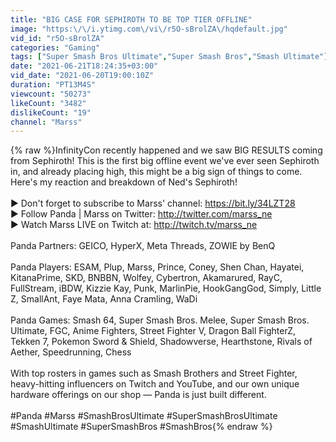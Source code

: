 ```yaml
---
title: "BIG CASE FOR SEPHIROTH TO BE TOP TIER OFFLINE"
image: "https:\/\/i.ytimg.com\/vi\/r5O-sBrolZA\/hqdefault.jpg"
vid_id: "r5O-sBrolZA"
categories: "Gaming"
tags: ["Super Smash Bros Ultimate","Super Smash Bros","Smash Ultimate"]
date: "2021-06-21T18:24:35+03:00"
vid_date: "2021-06-20T19:00:10Z"
duration: "PT13M4S"
viewcount: "50273"
likeCount: "3482"
dislikeCount: "19"
channel: "Marss"
---
```

{% raw %}InfinityCon recently happened and we saw BIG RESULTS coming from Sephiroth! This is the first big offline event we've ever seen Sephiroth in, and already placing high, this might be a big sign of things to come. Here's my reaction and breakdown of Ned's Sephiroth!<br /><br />► Don't forget to subscribe to Marss' channel: <a rel="nofollow" target="blank" href="https://bit.ly/34LZT28">https://bit.ly/34LZT28</a><br />► Follow Panda | Marss on Twitter: <a rel="nofollow" target="blank" href="http://twitter.com/marss_ne">http://twitter.com/marss_ne</a><br />► Watch Marss LIVE on Twitch at: <a rel="nofollow" target="blank" href="http://twitch.tv/marss_ne">http://twitch.tv/marss_ne</a><br /><br />Panda Partners: GEICO, HyperX, Meta Threads, ZOWIE by BenQ<br /><br />Panda Players: ESAM, Plup, Marss, Prince, Coney, Shen Chan, Hayatei, KitanaPrime, SKD, BNBBN, Wolfey, Cybertron, Akamarured, RayC, FullStream, iBDW, Kizzie Kay, Punk, MarlinPie, HookGangGod, Simply, Little Z, SmallAnt, Faye Mata, Anna Cramling, WaDi<br /><br />Panda Games: Smash 64, Super Smash Bros. Melee, Super Smash Bros. Ultimate, FGC, Anime Fighters, Street Fighter V, Dragon Ball FighterZ, Tekken 7, Pokemon Sword &amp; Shield, Shadowverse, Hearthstone, Rivals of Aether, Speedrunning, Chess<br /><br />With top rosters in games such as Smash Brothers and Street Fighter, heavy-hitting influencers on Twitch and YouTube, and our own unique hardware offerings on our shop — Panda is just built different.<br /><br />#Panda #Marss #SmashBrosUltimate #SuperSmashBrosUltimate #SmashUltimate #SuperSmashBros #SmashBros{% endraw %}
